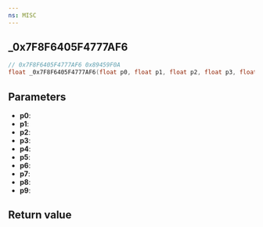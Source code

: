 ```yaml
---
ns: MISC
---
```

## _0x7F8F6405F4777AF6

```c
// 0x7F8F6405F4777AF6 0x89459F0A
float _0x7F8F6405F4777AF6(float p0, float p1, float p2, float p3, float p4, float p5, float p6, float p7, float p8, BOOL p9);
```


## Parameters
* **p0**: 
* **p1**: 
* **p2**: 
* **p3**: 
* **p4**: 
* **p5**: 
* **p6**: 
* **p7**: 
* **p8**: 
* **p9**: 

## Return value
